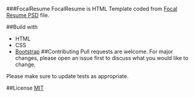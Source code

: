 ###FocalResume
FocalResume is HTML Template coded from [Focal Resume PSD](https://365psd.com/psd/focal-resume-psd-theme-54071) file.

##Build with
- HTML
- CSS
- [Bootstrap](https://getbootstrap.com/)
##Contributing
Pull requests are welcome. For major changes, please open an issue first to discuss what you would like to change.

Please make sure to update tests as appropriate.

##License
[MIT](https://choosealicense.com/licenses/mit/)

